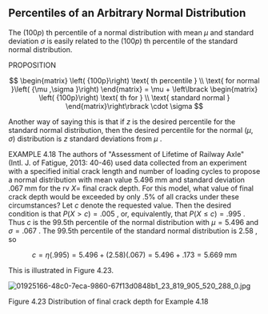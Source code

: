 ## Percentiles of an Arbitrary Normal Distribution

The $\left( {100p}\right)$ th percentile of a normal distribution with mean $\mu$ and standard deviation $\sigma$ is easily related to the $\left( {100p}\right)$ th percentile of the standard normal distribution.

PROPOSITION

$$
\begin{matrix} \left( {100p}\right) \text{ th percentile } \\ \text{ for normal }\left( {\mu ,\sigma }\right) \end{matrix} = \mu + \left\lbrack \begin{matrix} \left( {100p}\right) \text{ th for } \\ \text{ standard normal } \end{matrix}\right\rbrack \cdot \sigma
$$

Another way of saying this is that if $z$ is the desired percentile for the standard normal distribution, then the desired percentile for the normal $\left( {\mu ,\sigma }\right)$ distribution is $z$ standard deviations from $\mu$ .

EXAMPLE 4.18 The authors of "Assessment of Lifetime of Railway Axle" (Intl. J. of Fatigue, 2013: 40-46) used data collected from an experiment with a specified initial crack length and number of loading cycles to propose a normal distribution with mean value ${5.496}\mathrm{\;{mm}}$ and standard deviation ${.067}\mathrm{\;{mm}}$ for the rv $X =$ final crack depth. For this model, what value of final crack depth would be exceeded by only ${.5}\%$ of all cracks under these circumstances? Let $c$ denote the requested value. Then the desired condition is that $P\left( {X > c}\right) = {.005}$ , or, equivalently, that $P\left( {X \leq c}\right) = {.995}$ . Thus $c$ is the 99.5th percentile of the normal distribution with $\mu = {5.496}$ and $\sigma = {.067}$ . The 99.5th percentile of the standard normal distribution is 2.58 , so

$$
c = \eta \left( {.995}\right) = {5.496} + \left( {2.58}\right) \left( {.067}\right) = {5.496} + {.173} = {5.669}\mathrm{\;{mm}}
$$

This is illustrated in Figure 4.23.

![01925166-48c0-7eca-9860-67f13d0848b1_23_819_905_520_288_0.jpg](images/01925166-48c0-7eca-9860-67f13d0848b1_23_819_905_520_288_0.jpg)

Figure 4.23 Distribution of final crack depth for Example 4.18